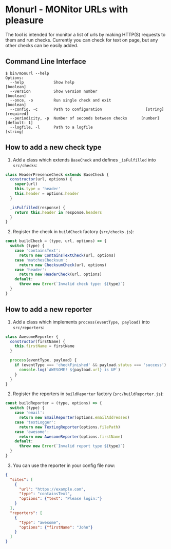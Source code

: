 # Monurl - MONitor URLs with pleasure

The tool is intended for monitor a list of urls by making HTTP(S) requests to them and run checks. Currently you can check for text on page, but any other checks can be easily added.

## Command Line Interface

```shell script
$ bin/monurl --help
Options:
  --help             Show help                                         [boolean]
  --version          Show version number                               [boolean]
  --once, -o         Run single check and exit                         [boolean]
  --config, -c       Path to configuration                   [string] [required]
  --periodicity, -p  Number of seconds between checks      [number] [default: 1]
  --logfile, -l      Path to a logfile                                  [string]
``` 

## How to add a new check type

1. Add a class which extends `BaseCheck` and defines `_isFulfilled` into `src/checks`:

```javascript
class HeaderPresenceCheck extends BaseCheck {
  constructor(url, options) {
    super(url)
    this.type = 'header'
    this.header = options.header
  }

  _isFulfilled(response) {
    return this.header in response.headers
  }
}
```

2. Register the check in `buildCheck` factory (`src/checks.js`):

```javascript
const buildCheck = (type, url, options) => {
  switch (type) {
    case 'containsText':
      return new ContainsTextCheck(url, options)
    case 'matchesChecksum':
      return new ChecksumCheck(url, options)
    case 'header':
      return new HeaderCheck(url, options)
    default:
      throw new Error(`Invalid check type: ${type}`)
  }
}
```

## How to add a new reporter

1. Add a class which implements `process(eventType, payload)` into `src/reporters`:

```javascript
class AwesomeReporter {
  constructor(firstName) {
    this.firstName = firstName
  }

  process(eventType, payload) {
    if (eventType === 'checkFinished' && payload.status === 'success') {
      console.log(`AWESOME! ${payload.url} is UP`)
    }
  }
}
```

2. Register the reporters in `buildReporter` factory (`src/buildReporter.js`):

```javascript
const buildReporter = (type, options) => {
  switch (type) {
    case 'email':
      return new EmailReporter(options.emailAddresses)
    case 'textLogger':
      return new TextLogReporter(options.filePath)
    case 'awesome':
      return new AwesomeReporter(options.firstName)
    default:
      throw new Error(`Invalid report type ${type}`)
  }
}
```

3. You can use the reporter in your config file now:

```json
{
  "sites": [
    {
      "url": "https://example.com",
      "type": "containsText",
      "options": {"text": "Please login:"}
    }
  ],
  "reporters": [
    {
      "type": "awesome",
      "options": {"firstName": "John"}
    } 
  ]
}

```
